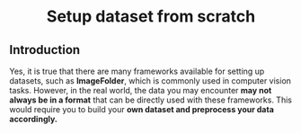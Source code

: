 <p align="center">
 <h1 align="center">Setup dataset from scratch </h1>
</p>

## Introduction
Yes, it is true that there are many frameworks available for setting up datasets, such as **ImageFolder**, which is commonly used in computer vision tasks. However, in the real world, the data you may encounter **may not always be in a format** that can be directly used with these frameworks. This would require you to build your **own dataset and preprocess your data accordingly.**


